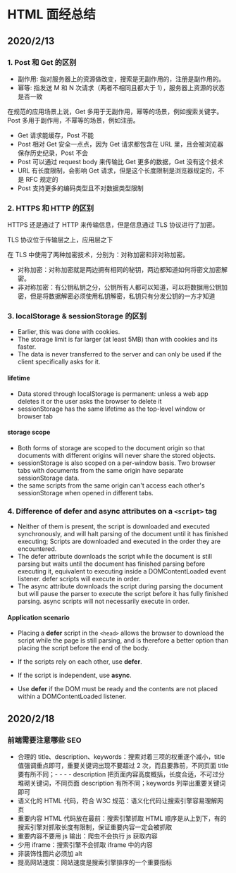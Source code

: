 # HTML 面经总结

## 2020/2/13

### 1. Post 和 Get 的区别

- 副作用: 指对服务器上的资源做改变，搜索是无副作用的，注册是副作用的。
- 幂等: 指发送 M 和 N 次请求（两者不相同且都大于 1），服务器上资源的状态是否一致

在规范的应用场景上说，Get 多用于无副作用，幂等的场景，例如搜索关键字。Post 多用于副作用，不幂等的场景，例如注册。

- Get 请求能缓存，Post 不能
- Post 相对 Get 安全一点点，因为 Get 请求都包含在 URL 里，且会被浏览器保存历史纪录，Post 不会
- Post 可以通过 request body 来传输比 Get 更多的数据，Get 没有这个技术
- URL 有长度限制，会影响 Get 请求，但是这个长度限制是浏览器规定的，不是 RFC 规定的
- Post 支持更多的编码类型且不对数据类型限制

### 2. HTTPS 和 HTTP 的区别

HTTPS 还是通过了 HTTP 来传输信息，但是信息通过 TLS 协议进行了加密。

TLS 协议位于传输层之上，应用层之下

在 TLS 中使用了两种加密技术，分别为：对称加密和非对称加密。

- 对称加密：对称加密就是两边拥有相同的秘钥，两边都知道如何将密文加密解密。
- 非对称加密：有公钥私钥之分，公钥所有人都可以知道，可以将数据用公钥加密，但是将数据解密必须使用私钥解密，私钥只有分发公钥的一方才知道

### 3. localStorage & sessionStorage 的区别

- Earlier, this was done with cookies.
- The storage limit is far larger (at least 5MB) than with cookies and its faster.
- The data is never transferred to the server and can only be used if the client specifically asks for it.

#### lifetime

- Data stored through localStorage is permanent: unless a web app deletes it or the user asks the browser to delete it
- sessionStorage has the same lifetime as the top-level window or browser tab

#### storage scope

- Both forms of storage are scoped to the document origin so that documents with different origins will never share the stored objects.
- sessionStorage is also scoped on a per-window basis. Two browser tabs with documents from the same origin have separate sessionStorage data.
- the same scripts from the same origin can't access each other's sessionStorage when opened in different tabs.

### 4. Difference of defer and async attributes on a `<script>` tag

- Neither of them is present, the script is downloaded and executed synchronously, and will halt parsing of the document until it has finished executing; Scripts are downloaded and executed in the order they are encountered.
- The defer attribute downloads the script while the document is still parsing but waits until the document has finished parsing before executing it, equivalent to executing inside a DOMContentLoaded event listener. defer scripts will execute in order.
- The async attribute downloads the script during parsing the document but will pause the parser to execute the script before it has fully finished parsing. async scripts will not necessarily execute in order.

#### Application scenario

- Placing a **defer** script in the `<head>` allows the browser to download the script while the page is still parsing, and is therefore a better option than placing the script before the end of the body.

- If the scripts rely on each other, use **defer**.

- If the script is independent, use **async**.

- Use **defer** if the DOM must be ready and the contents are not placed within a DOMContentLoaded listener.

## 2020/2/18

### 前端需要注意哪些 SEO

- 合理的 title、description、keywords：搜索对着三项的权重逐个减小，title 值强调重点即可，重要关键词出现不要超过 2 次，而且要靠前，不同页面 title 要有所不同；- - - - description 把页面内容高度概括，长度合适，不可过分堆砌关键词，不同页面 description 有所不同；keywords 列举出重要关键词即可
- 语义化的 HTML 代码，符合 W3C 规范：语义化代码让搜索引擎容易理解网页
- 重要内容 HTML 代码放在最前：搜索引擎抓取 HTML 顺序是从上到下，有的搜索引擎对抓取长度有限制，保证重要内容一定会被抓取
- 重要内容不要用 js 输出：爬虫不会执行 js 获取内容
- 少用 iframe：搜索引擎不会抓取 iframe 中的内容
- 非装饰性图片必须加 alt
- 提高网站速度：网站速度是搜索引擎排序的一个重要指标

